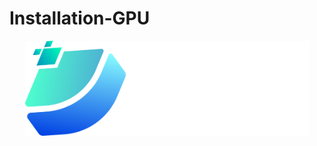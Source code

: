 # Installation-GPU
<p align="center">
  <img alt="UCM" src="../assets/UCM-dark.png" width="90%">
</p>